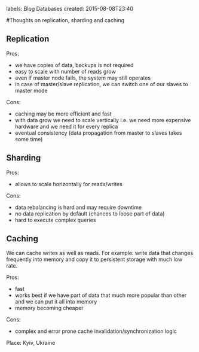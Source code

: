 labels: Blog
        Databases
created: 2015-08-08T23:40

#Thoughts on replication, sharding and caching

## Replication

Pros:

- we have copies of data, backups is not required
- easy to scale with number of reads grow
- even if master node fails, the system may still operates
- in case of master/slave replication, we can switch one of our slaves to master mode

Cons:

- caching may be more efficient and fast
- with data grow we need to scale vertically i.e. we need more expensive hardware and we need it for every replica
- eventual consistency (data propagation from master to slaves takes some time)

## Sharding

Pros:

- allows to scale horizontally for reads/writes

Cons:

- data rebalancing is hard and may require downtime
- no data replication by default (chances to loose part of data)
- hard to execute complex queries

## Caching

We can cache writes as well as reads. For example: write data that changes frequently into memory and copy it to persistent storage with much low rate.

Pros:

- fast
- works best if we have part of data that much more popular than other and we can put it all into memory
- memory becoming cheaper

Cons:

- complex and error prone cache invalidation/synchronization logic

Place: Kyiv, Ukraine
